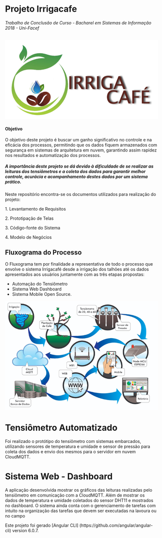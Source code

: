 # Projeto Irrigacafe

###### Trabalho de Conclusão de Curso - Bacharel em Sistemas de Informação 2018 - Uni-Facef

![GitHub Logo](/Image_README/logomarca2.png)

#### Objetivo
<p> O objetivo deste projeto é buscar um ganho significativo no controle e na eficácia dos processos, permitindo que os dados fiquem 
armazenados com segurança em sistemas de arquitetura em nuvem, garantindo assim rapidez nos resultados e automatização dos processos.</p>


##### A importância deste projeto se dá devido à dificuldade de se realizar as leituras dos tensiômetros e a coleta dos dados para garantir melhor controle, acurácia e acompanhamento destes dados por um sistema prático.

<p> Neste repositório encontra-se os documentos utilizados para realização do projeto:
 <p> 1. Levantamento de Requisitos</p>
 <p> 2. Prototipação de Telas</p>
 <p> 3. Código-fonte do Sistema</p>
 <p> 4. Modelo de Negócios</p>

## Fluxograma do Processo 

O Fluxograma tem por finalidade a representativa de todo o processo que envolve o sistema Irrigacafé desde a irrigação dos talhões até os dados apresentados aos usuários juntamente com as três etapas propostas:
- Automação do Tensiômetro
- Sistema Web Dashboard
- Sistema Mobile Open Source.


![GitHub Diagrama](/Image_README/Diagrama-de-Fluxo.png)

# Tensiômetro Automatizado 
<p> Foi realizado o protótipo do tensiômetro com sistemas embarcados, utilizando sensores de temperatura e umidade e sensor de pressão para
coleta dos dados e envio dos mesmos para o servidor em nuvem CloudMQTT.</p>

# Sistema Web - Dashboard
<p>A aplicação desenvolvida mostrar os gráficos das leituras realizadas pelo tensiômetro em comunicação com a CloudMQTT. 
Além de mostrar os dados de temperatura e umidade coletados do sensor DHT11 e mostrados no dashboard.
O sistema ainda conta com o gerenciamento de tarefas com intuito na organização das tarefas que devem ser executadas na lavoura ou no campo</p>
Este projeto foi gerado [Angular CLI] (https://github.com/angular/angular-cli) version 6.0.7.
